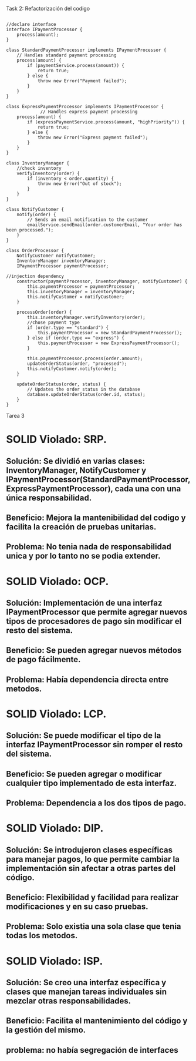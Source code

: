 
Task 2: Refactorización del codigo

``` 

//declare interface
interface IPaymentProcessor {
    process(amount);
}

class StandardPaymentProcessor implements IPaymentProcessor {
    // Handles standard payment processing
    process(amount) {
        if (paymentService.process(amount)) {
            return true;
        } else {
            throw new Error("Payment failed");
        }
    }
}

class ExpressPaymentProcessor implements IPaymentProcessor {
             // Handles express payment processing
    process(amount) {
        if (expressPaymentService.process(amount, "highPriority")) {
            return true;
        } else {
            throw new Error("Express payment failed");
        }
    }
}

class InventoryManager {
    //check inventory
    verifyInventory(order) {
        if (inventory < order.quantity) {
            throw new Error("Out of stock");
        }
    }
}

class NotifyCustomer {
    notify(order) {
        // Sends an email notification to the customer
        emailService.sendEmail(order.customerEmail, "Your order has been processed.");
    }
}

class OrderProcessor {
    NotifyCustomer notifyCustomer;
    InventoryManager inventoryManager;
    IPaymentProcessor paymentProcessor;

//injection dependency
    constructor(paymentProcessor, inventoryManager, notifyCustomer) {
        this.paymentProcessor = paymentProcessor;
        this.inventoryManager = inventoryManager;
        this.notifyCustomer = notifyCustomer;
    }

    processOrder(order) {
        this.inventoryManager.verifyInventory(order);
        //chose payment type
        if (order.type == "standard") {
            this.paymentProcessor = new StandardPaymentProcessor();
        } else if (order.type == "express") {
            this.paymentProcessor = new ExpressPaymentProcessor();
        }

        this.paymentProcessor.process(order.amount);
        updateOrderStatus(order, "processed");
        this.notifyCustomer.notify(order);
    }

    updateOrderStatus(order, status) {
        // Updates the order status in the database
        database.updateOrderStatus(order.id, status);
    }
}

```

Tarea 3

# SOLID Violado: SRP.
## Solución: Se dividió en varias clases: InventoryManager, NotifyCustomer y IPaymentProcessor(StandardPaymentProcessor, ExpressPaymentProcessor), cada una con una única responsabilidad.
## Beneficio: Mejora la mantenibilidad del codigo y facilita la creación de pruebas unitarias.
## Problema: No tenia nada de responsabilidad unica y por lo tanto no se podia extender.
# SOLID Violado: OCP.
## Solución: Implementación de una interfaz IPaymentProcessor que permite agregar nuevos tipos de procesadores de pago sin modificar el resto del sistema.
## Beneficio: Se pueden agregar nuevos métodos de pago fácilmente.
## Problema: Había dependencia directa entre metodos.
# SOLID Violado: LCP.
## Solución: Se puede modificar el tipo de la interfaz IPaymentProcessor sin romper el resto del sistema.
## Beneficio: Se pueden agregar o modificar cualquier tipo implementado de esta interfaz.
## Problema: Dependencia a los dos tipos de pago.
# SOLID Violado: DIP.
## Solución: Se introdujeron clases específicas para manejar pagos, lo que permite cambiar la implementación sin afectar a otras partes del código.
## Beneficio: Flexibilidad y facilidad para realizar modificaciones y en su caso pruebas.
## Problema: Solo existia una sola clase que tenia todas los metodos.
# SOLID Violado: ISP.
## Solución: Se creo una interfaz específica y clases que manejan tareas individuales sin mezclar otras responsabilidades.
## Beneficio: Facilita el mantenimiento del código y la gestión del mismo.
## problema: no había segregación de interfaces

